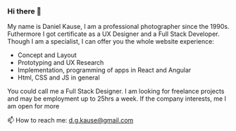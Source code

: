 ### Hi there 👋
My name is Daniel Kause, I am a professional photographer since the 1990s. Futhermore I got certificate as a UX Designer and a Full Stack Developer.
Though I am a specialist, I can offer you the whole website experience:

- Concept and Layout
- Prototyping and UX Research
- Implementation, programming of apps in React and Angular
- Html, CSS and JS in general

You could call me a Full Stack Designer.
I am looking for freelance projects and may be employment up to 25hrs a week.
If the company interests, me I am open for more

📫 How to reach me: d.g.kause@gmail.com
